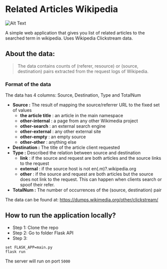 # Related Articles Wikipedia

![Alt Text](https://media.giphy.com/media/vFKqnCdLPNOKc/giphy.gif)


A simple web application that gives you list of related articles to the searched term in wikipedia. Uses Wikipedia Clickstream data. 

## About the data:

> The data contains counts of (referer, resource) or (source, destination) pairs extracted from the request logs of Wikipedia.

### Format of the data

The data has 4 columns: Source, Destination, Type and TotalNum

- **Source :** The result of mapping the source/referrer URL to the fixed set of values
    - **the article title** : an article in the main namespace
    - **other-internal** : a page from any other Wikimedia project 
    - **other-search** : an external search engine 
    - **other-external** : any other external site 
    - **other-empty** : an empty source 
    - **other-other** : anything else 
- **Destination :** The title of the article client requested
- **Type :** Described the relation between source and destination
    - **link** : if the source and request are both articles and the source links to the request
    - **external** : if the source host is not en(.m)?.wikipedia.org
    - **other** : if the source and request are both articles but the source does not link to the request. This can happen when clients search or spoof their refer.
- **TotalNum :** The number of occurrences of the (source, destination) pair


The data can be found at: https://dumps.wikimedia.org/other/clickstream/

## How to run the application locally?

- Step 1:
Clone the repo
- Step 2: 
Go to folder Flask API
- Step 3:

```
set FLASK_APP=main.py
flask run
```

The server will run on port `5000`